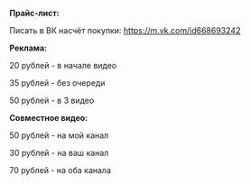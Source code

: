 
**Прайс-лист:**

Писать в ВК насчёт покупки: https://m.vk.com/id668693242

**Реклама:**

20 рублей - в начале видео

35 рублей - без очереди

50 рублей - в 3 видео

**Совместное видео:**

50 рублей - на мой канал

30 рублей - на ваш канал

70 рублей - на оба канала



